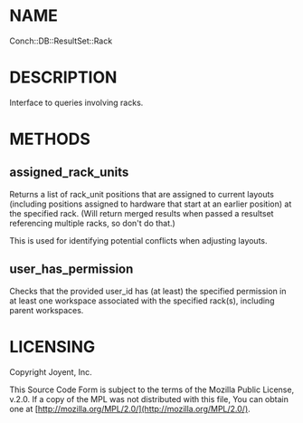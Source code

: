 # NAME

Conch::DB::ResultSet::Rack

# DESCRIPTION

Interface to queries involving racks.

# METHODS

## assigned\_rack\_units

Returns a list of rack\_unit positions that are assigned to current layouts (including positions
assigned to hardware that start at an earlier position) at the specified rack.  (Will return
merged results when passed a resultset referencing multiple racks, so don't do that.)

This is used for identifying potential conflicts when adjusting layouts.

## user\_has\_permission

Checks that the provided user\_id has (at least) the specified permission in at least one
workspace associated with the specified rack(s), including parent workspaces.

# LICENSING

Copyright Joyent, Inc.

This Source Code Form is subject to the terms of the Mozilla Public License,
v.2.0. If a copy of the MPL was not distributed with this file, You can obtain
one at [http://mozilla.org/MPL/2.0/](http://mozilla.org/MPL/2.0/).
